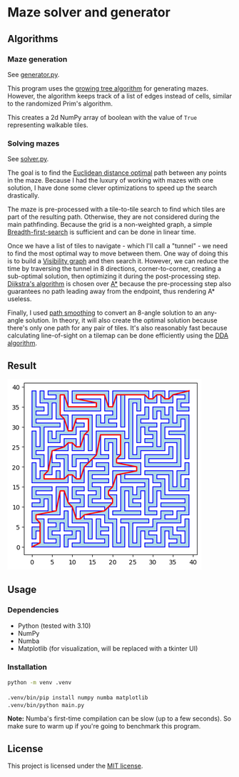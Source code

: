 # Maze solver and generator

## Algorithms

### Maze generation

See [generator.py](generator.py).

This program uses the [growing tree algorithm][1] for generating mazes. However, the algorithm keeps track of a list of edges instead of cells, similar to the randomized Prim's algorithm.

This creates a 2d NumPy array of boolean with the value of `True` representing walkable tiles.

### Solving mazes

See [solver.py](solver.py).

The goal is to find the [Euclidean distance optimal][2] path between any points in the maze. Because I had the luxury of working with mazes with one solution, I have done some clever optimizations to speed up the search drastically.

The maze is pre-processed with a tile-to-tile search to find which tiles are part of the resulting path. Otherwise, they are not considered during the main pathfinding. Because the grid is a non-weighted graph, a simple [Breadth-first-search][3] is sufficient and can be done in linear time.

Once we have a list of tiles to navigate - which I'll call a "tunnel" - we need to find the most optimal way to move between them. One way of doing this is to build a [Visibility graph][4] and then search it. However, we can reduce the time by traversing the tunnel in 8 directions, corner-to-corner, creating a sub-optimal solution, then optimizing it during the post-processing step. [Dijkstra's algorithm][5] is chosen over [A*][6] because the pre-processing step also guarantees no path leading away from the endpoint, thus rendering A* useless.

Finally, I used [path smoothing][7] to convert an 8-angle solution to an any-angle solution. In theory, it will also create the optimal solution because there's only one path for any pair of tiles. It's also reasonably fast because calculating line-of-sight on a tilemap can be done efficiently using the [DDA algorithm][8].

## Result

![](result.png)

## Usage

### Dependencies

- Python (tested with 3.10)
- NumPy
- Numba
- Matplotlib (for visualization, will be replaced with a tkinter UI)

### Installation

```bash
python -m venv .venv

.venv/bin/pip install numpy numba matplotlib
.venv/bin/python main.py
```

**Note:** Numba's first-time compilation can be slow (up to a few seconds). So make sure to warm up if you're going to benchmark this program.

## License

This project is licensed under the [MIT license](LICENSE).

[//]: # (References)
[1]: <https://weblog.jamisbuck.org/2011/1/27/mhze-generation-growing-tree-algorithm>
[2]: <https://en.wikipedia.org/wiki/Any-angle_path_planning>
[3]: <https://en.wikipedia.org/wiki/Breadth-first_search>
[4]: <https://en.wikipedia.org/wiki/Visibility_graph>
[5]: <https://en.wikipedia.org/wiki/Dijkstra%27s_algorithm>
[6]: <https://en.wikipedia.org/wiki/A*_search_algorithm>
[7]: <https://theory.stanford.edu/~amitp/GameProgramming/MapRepresentations.html#path-smoothing>
[8]: <https://en.wikipedia.org/wiki/Digital_differential_analyzer_(graphics_algorithm)>
